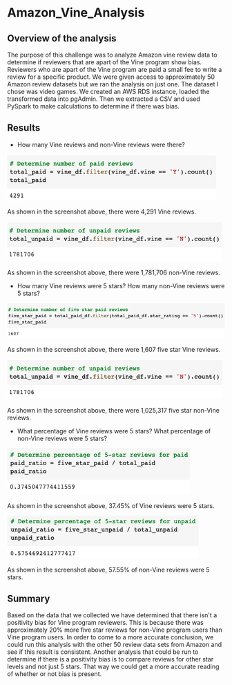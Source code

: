 # Amazon_Vine_Analysis

## Overview of the analysis

The purpose of this challenge was to analyze Amazon vine review data to determine if reviewers that are apart of the Vine program show bias. Reviewers who are apart of the Vine program are paid a small fee to write a review for a specific product. We were given access to approximately 50 Amazon review datasets but we ran the analysis on just one. The dataset I chose was video games. We created an AWS RDS instance, loaded the transformed data into pgAdmin. Then we extracted a CSV and used PySpark to make calculations to determine if there was bias.

## Results

- How many Vine reviews and non-Vine reviews were there?

![Total Vine](Resources/total_vine.png)

As shown in the screenshot above, there were 4,291 Vine reviews.

![Total Non-Vine](Resources/total_nonvine.png)

As shown in the screenshot above, there were 1,781,706 non-Vine reviews.

- How many Vine reviews were 5 stars? How many non-Vine reviews were 5 stars?

![Five Star Vine](Resources/five_star_vine.png)

As shown in the screenshot above, there were 1,607 five star Vine reviews.

![Five Star Non-Vine](Resources/total_nonvine.png)

As shown in the screenshot above, there were 1,025,317 five star non-Vine reviews.

- What percentage of Vine reviews were 5 stars? What percentage of non-Vine reviews were 5 stars?

![Vine ratio](Resources/vine_ratio.png)

As shown in the screenshot above, 37.45% of Vine reviews were 5 stars.

![non-Vine ratio](Resources/non_vine_ratio.png)

As shown in the screenshot above, 57.55% of non-Vine reviews were 5 stars.

## Summary

Based on the data that we collected we have determined that there isn't a positivity bias for Vine program reviewers. This is because there was approximately 20% more five star reviews for non-Vine program users than Vine program users. In order to come to a more accurate conclusion, we could run this analysis with the other 50 review data sets from Amazon and see if this result is consistent. Another analysis that could be run to determine if there is a positivity bias is to compare reviews for other star levels and not just 5 stars. That way we could get a more accurate reading of whether or not bias is present. 